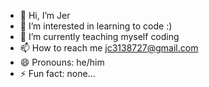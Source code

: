 - 👋 Hi, I’m Jer
- 👀 I’m interested in learning to code :)
- 🌱 I’m currently teaching myself coding
- 📫 How to reach me jc3138727@gmail.com
- 😄 Pronouns: he/him
- ⚡ Fun fact: none...

<!---
MurderJer/MurderJer is a ✨ special ✨ repository because its `README.md` (this file) appears on your GitHub profile.
You can click the Preview link to take a look at your changes.
--->
